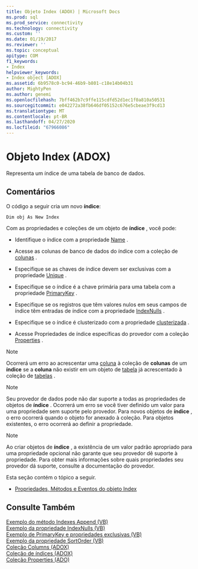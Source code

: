 ```yaml
---
title: Objeto Index (ADOX) | Microsoft Docs
ms.prod: sql
ms.prod_service: connectivity
ms.technology: connectivity
ms.custom: ''
ms.date: 01/19/2017
ms.reviewer: ''
ms.topic: conceptual
apitype: COM
f1_keywords:
- Index
helpviewer_keywords:
- Index object [ADOX]
ms.assetid: 6b9578c0-bc94-46b9-b801-c18e14b04b31
author: MightyPen
ms.author: genemi
ms.openlocfilehash: 7bff462b7c9ffe115cdfd52d1ec1f0a810a50531
ms.sourcegitcommit: e042272a38fb646df05152c676e5cbeae3f9cd13
ms.translationtype: MT
ms.contentlocale: pt-BR
ms.lasthandoff: 04/27/2020
ms.locfileid: "67966086"
---
```

# <a name="index-object-adox"></a>Objeto Index (ADOX)
Representa um índice de uma tabela de banco de dados.  
  
## <a name="remarks"></a>Comentários  
 O código a seguir cria um novo **índice**:  
  
```  
Dim obj As New Index  
```  
  
 Com as propriedades e coleções de um objeto de **índice** , você pode:  
  
-   Identifique o índice com a propriedade [Name](../../../ado/reference/adox-api/name-property-adox.md) .  
  
-   Acesse as colunas de banco de dados do índice com a coleção de [colunas](../../../ado/reference/adox-api/columns-collection-adox.md) .  
  
-   Especifique se as chaves de índice devem ser exclusivas com a propriedade [Unique](../../../ado/reference/adox-api/unique-property-adox.md) .  
  
-   Especifique se o índice é a chave primária para uma tabela com a propriedade [PrimaryKey](../../../ado/reference/adox-api/primarykey-property-adox.md) .  
  
-   Especifique se os registros que têm valores nulos em seus campos de índice têm entradas de índice com a propriedade [IndexNulls](../../../ado/reference/adox-api/indexnulls-property-adox.md) .  
  
-   Especifique se o índice é clusterizado com a propriedade [clusterizada](../../../ado/reference/adox-api/clustered-property-adox.md) .  
  
-   Acesse Propriedades de índice específicas do provedor com a coleção [Properties](../../../ado/reference/ado-api/properties-collection-ado.md) .  
  
> [!NOTE]
>  Ocorrerá um erro ao acrescentar uma [coluna](../../../ado/reference/adox-api/column-object-adox.md) à coleção de **colunas** de um **índice** se a **coluna** não existir em um objeto de [tabela](../../../ado/reference/adox-api/table-object-adox.md) já acrescentado à coleção de [tabelas](../../../ado/reference/adox-api/tables-collection-adox.md) .  
  
> [!NOTE]
>  Seu provedor de dados pode não dar suporte a todas as propriedades de objetos de **índice** . Ocorrerá um erro se você tiver definido um valor para uma propriedade sem suporte pelo provedor. Para novos objetos de **índice** , o erro ocorrerá quando o objeto for anexado à coleção. Para objetos existentes, o erro ocorrerá ao definir a propriedade.  
  
> [!NOTE]
>  Ao criar objetos de **índice** , a existência de um valor padrão apropriado para uma propriedade opcional não garante que seu provedor dê suporte à propriedade. Para obter mais informações sobre quais propriedades seu provedor dá suporte, consulte a documentação do provedor.  
  
 Esta seção contém o tópico a seguir.  
  
-   [Propriedades, Métodos e Eventos do objeto Index](../../../ado/reference/adox-api/index-object-properties-methods-and-events.md)  
  
## <a name="see-also"></a>Consulte Também  
 [Exemplo do método Indexes Append (VB)](../../../ado/reference/adox-api/indexes-append-method-example-vb.md)   
 [Exemplo da propriedade IndexNulls (VB)](../../../ado/reference/adox-api/indexnulls-property-example-vb.md)   
 [Exemplo de PrimaryKey e propriedades exclusivas (VB)](../../../ado/reference/adox-api/primarykey-and-unique-properties-example-vb.md)   
 [Exemplo da propriedade SortOrder (VB)](../../../ado/reference/adox-api/sortorder-property-example-vb.md)   
 [Coleção Columns (ADOX)](../../../ado/reference/adox-api/columns-collection-adox.md)   
 [Coleção de índices (ADOX)](../../../ado/reference/adox-api/indexes-collection-adox.md)   
 [Coleção Properties (ADO)](../../../ado/reference/ado-api/properties-collection-ado.md)
